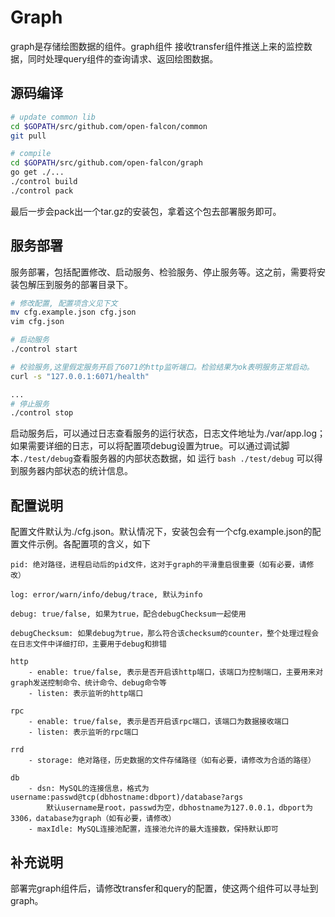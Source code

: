 # Graph

graph是存储绘图数据的组件。graph组件 接收transfer组件推送上来的监控数据，同时处理query组件的查询请求、返回绘图数据。

## 源码编译

```bash
# update common lib
cd $GOPATH/src/github.com/open-falcon/common
git pull

# compile
cd $GOPATH/src/github.com/open-falcon/graph
go get ./...
./control build
./control pack
```

最后一步会pack出一个tar.gz的安装包，拿着这个包去部署服务即可。

## 服务部署
服务部署，包括配置修改、启动服务、检验服务、停止服务等。这之前，需要将安装包解压到服务的部署目录下。

```bash
# 修改配置, 配置项含义见下文
mv cfg.example.json cfg.json
vim cfg.json

# 启动服务
./control start

# 校验服务,这里假定服务开启了6071的http监听端口。检验结果为ok表明服务正常启动。
curl -s "127.0.0.1:6071/health"

...
# 停止服务
./control stop

```
启动服务后，可以通过日志查看服务的运行状态，日志文件地址为./var/app.log；如果需要详细的日志，可以将配置项debug设置为true。可以通过调试脚本```./test/debug```查看服务器的内部状态数据，如 运行 ```bash ./test/debug``` 可以得到服务器内部状态的统计信息。

## 配置说明
配置文件默认为./cfg.json。默认情况下，安装包会有一个cfg.example.json的配置文件示例。各配置项的含义，如下

```
pid: 绝对路径，进程启动后的pid文件，这对于graph的平滑重启很重要（如有必要，请修改）

log: error/warn/info/debug/trace, 默认为info

debug: true/false, 如果为true，配合debugChecksum一起使用

debugChecksum: 如果debug为true，那么符合该checksum的counter，整个处理过程会在日志文件中详细打印，主要用于debug和排错

http
    - enable: true/false, 表示是否开启该http端口，该端口为控制端口，主要用来对graph发送控制命令、统计命令、debug命令等
    - listen: 表示监听的http端口

rpc
    - enable: true/false, 表示是否开启该rpc端口，该端口为数据接收端口
    - listen: 表示监听的rpc端口

rrd
    - storage: 绝对路径，历史数据的文件存储路径（如有必要，请修改为合适的路径）

db
    - dsn: MySQL的连接信息，格式为 username:passwd@tcp(dbhostname:dbport)/database?args
      	默认username是root，passwd为空，dbhostname为127.0.0.1，dbport为3306，database为graph（如有必要，请修改）
    - maxIdle: MySQL连接池配置，连接池允许的最大连接数，保持默认即可

```

## 补充说明
部署完graph组件后，请修改transfer和query的配置，使这两个组件可以寻址到graph。
